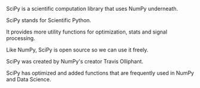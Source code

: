 SciPy is a scientific computation library that uses NumPy underneath.

SciPy stands for Scientific Python.

It provides more utility functions for optimization, stats and signal processing.

Like NumPy, SciPy is open source so we can use it freely.

SciPy was created by NumPy's creator Travis Olliphant.

SciPy has optimized and added functions that are frequently used in NumPy and Data Science.